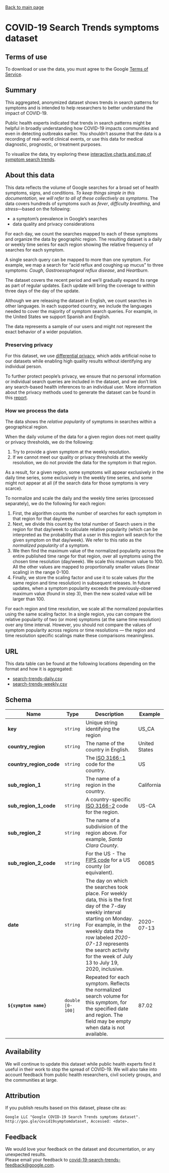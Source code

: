 [Back to main page](../README.md)

# COVID-19 Search Trends symptoms dataset

## Terms of use
To download or use the data, you must agree to the Google [Terms of Service](https://policies.google.com/terms).

## Summary
This aggregated, anonymized dataset shows trends in search patterns for symptoms and is intended to help researchers to better understand the impact of COVID-19.

Public health experts indicated that trends in search patterns might be helpful in broadly understanding how COVID-19 impacts communities and even in detecting outbreaks earlier. You shouldn’t assume that the data is a recording of real-world clinical events, or use this data for medical diagnostic, prognostic, or treatment purposes.

To visualize the data, try exploring these [interactive charts and map of symptom search trends](https://pair-code.github.io/covid19_symptom_dataset).

## About this data
This data reflects the volume of Google searches for a broad set of health symptoms, signs, and conditions. *To keep things simple in this documentation, we will refer to all of these collectively as symptoms*. The data covers hundreds of symptoms such as *fever*, *difficulty breathing*, and *stress*—based on the following:
- a symptom’s prevalence in Google’s searches
- data quality and privacy considerations

For each day, we count the searches mapped to each of these symptoms and organize the data by geographic region. The resulting dataset is a daily or weekly time series for each region showing the relative frequency of searches for each symptom.

A single search query can be mapped to more than one symptom. For example, we map a search for “acid reflux and coughing up mucus” to three symptoms: *Cough*, *Gastroesophageal reflux disease*, and *Heartburn*.

The dataset covers the recent period and we’ll gradually expand its range as part of regular updates. Each update will bring the coverage to within three days of the day of the update.

Although we are releasing the dataset in English, we count searches in other languages. In each supported country, we include the languages needed to cover the majority of symptom search queries. For example, in the United States we support Spanish and English.

The data represents a sample of our users and might not represent the exact behavior of a wider population.

### Preserving privacy
For this dataset, we use [differential privacy](https://www.youtube.com/watch?v=FfAdemDkLsc&feature=youtu.be), which adds artificial noise to our datasets while enabling high quality results without identifying any individual person.

To further protect people’s privacy, we ensure that no personal information or individual search queries are included in the dataset, and we don’t link any search-based health inferences to an individual user. More information about the privacy methods used to generate the dataset can be found in this [report][1].

### How we process the data
The data shows the *relative popularity* of symptoms in searches within a geographical region.

When the daily volume of the data for a given region does not meet quality or privacy thresholds, we do the following:

1. Try to provide a given symptom at the weekly resolution.
2. If we cannot meet our quality or privacy thresholds at the weekly resolution, we do not provide the data for the symptom in that region.

As a result, for a given region, some symptoms will appear exclusively in the daily time series, some exclusively in the weekly time series, and some might not appear at all (if the search data for those symptoms is very scarce).

To normalize and scale the daily and the weekly time series (processed separately), we do the following for each region:

1. First, the algorithm counts the number of searches for each symptom in that region for that day/week.
2. Next, we divide this count by the total number of Search users in the region for that day/week to calculate relative popularity (which can be interpreted as the probability that a user in this region will search for the given symptom on that day/week). We refer to this ratio as the *normalized popularity* of a symptom.
3. We then find the maximum value of the normalized popularity across the entire published time range for that region, over all symptoms using the chosen time resolution (day/week). We scale this maximum value to 100. All the other values are mapped to proportionally smaller values (linear scaling) in the range 0-100.
4. Finally, we store the scaling factor and use it to scale values (for the same region and time resolution) in subsequent releases. In future updates, when a symptom popularity exceeds the previously-observed maximum value (found in step 3), then the new scaled value will be larger than 100.

For each region and time resolution, we scale all the normalized popularities using the same scaling factor. In a single region, you can compare the relative popularity of two (or more) symptoms (at the same time resolution) over any time interval. However, you should not compare the values of symptom popularity across regions or time resolutions — the region and time resolution specific scalings make these comparisons meaningless.

## URL
This data table can be found at the following locations depending on the format and how it is aggregated:
* [search-trends-daily.csv](https://storage.googleapis.com/covid19-open-data/v2/search-trends-daily.csv)
* [search-trends-weekly.csv](https://storage.googleapis.com/covid19-open-data/v2/search-trends-weekly.csv)

## Schema
| Name | Type | Description | Example |
| ---- | ---- | ----------- | ------- |
| **key** | `string` | Unique string identifying the region | US_CA |
| **country_region** | `string` | The name of the country in English. | United States |
| **country_region_code** | `string` | The [ISO 3166-1](https://en.wikipedia.org/wiki/ISO_3166-1) code for the country. | US |
| **sub_region_1** | `string` | The name of a region in the country. | California |
| **sub_region_1_code** | `string` | A country-specific [ISO 3166-2](https://en.wikipedia.org/wiki/ISO_3166-2) code for the region. | US-CA |
| **sub_region_2** | `string` | The name of a subdivision of the region above. For example, *Santa Clara County*. |  |
| **sub_region_2_code** | `string` | For the US - The [FIPS code](https://en.wikipedia.org/wiki/FIPS_county_code) for a US county (or equivalent). | 06085 |
| **date** | `string` | The day on which the searches took place. For weekly data, this is the first day of the 7-day weekly interval starting on Monday. For example, in the weekly data the row labeled *2020-07-13* represents the search activity for the week of July 13 to July 19, 2020, inclusive. | 2020-07-13 |
| **`${symptom name}`** | `double` `[0-100]` | Repeated for each symptom. Reflects the normalized search volume for this symptom, for the specified date and region. The field may be empty when data is not available. | 87.02 |

## Availability
We will continue to update this dataset while public health experts find it useful in their work to stop the spread of COVID-19. We will also take into account feedback from public health researchers, civil society groups, and the communities at large.

## Attribution
If you publish results based on this dataset, please cite as:<br/>
```
Google LLC "Google COVID-19 Search Trends symptoms dataset".
http://goo.gle/covid19symptomdataset, Accessed: <date>.
```
## Feedback
We would love your feedback on the dataset and documentation, or any unexpected results.<br/> Please email your feedback to covid-19-search-trends-feedback@google.com.

[1]: https://arxiv.org/abs/2009.01265
